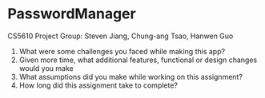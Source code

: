# PasswordManager
CS5610 Project
Group: Steven Jiang, Chung-ang Tsao, Hanwen Guo


1. What were some challenges you faced while making this app?
2. Given more time, what additional features, functional or design changes would you make
3. What assumptions did you make while working on this assignment?
4. How long did this assignment take to complete?
